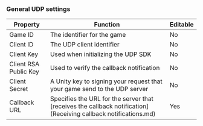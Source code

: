 ### General UDP settings

| Property              | Function                                                     | Editable |
| --------------------- | ------------------------------------------------------------ | -------- |
| Game ID               | The identifier for the game                                  | No       |
| Client ID             | The UDP client identifier                                    | No       |
| Client Key            | Used when initializing the UDP SDK                           | No       |
| Client RSA Public Key | Used to verify the callback notification                     | No       |
| Client Secret         | A Unity key to signing your request that your game send to the UDP server | No       |
| Callback URL          | Specifies the URL for the server that [receives the callback notification](Receiving callback notifications.md) | Yes      |

